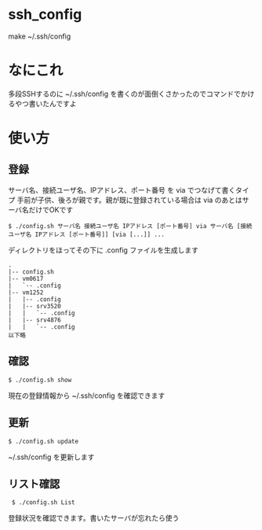 # ssh_config
make ~/.ssh/config

# なにこれ
多段SSHするのに ~/.ssh/config を書くのが面倒くさかったのでコマンドでかけるやつ書いたんですよ

# 使い方
## 登録
サーバ名、接続ユーザ名、IPアドレス、ポート番号 を via でつなげて書くタイプ
手前が子供、後ろが親です。親が既に登録されている場合は via のあとはサーバ名だけでOKです 

    $ ./config.sh サーバ名 接続ユーザ名 IPアドレス [ポート番号] via サーバ名 [接続ユーザ名 IPアドレス [ポート番号]] [via [...]] ...

ディレクトリをほってその下に .config ファイルを生成します

    .
    |-- config.sh
    |-- vm0617
    |   `-- .config
    |-- vm1252
    |   |-- .config
    |   |-- srv3520
    |   |   `-- .config
    |   |-- srv4876
    |   |   `-- .config
    以下略
    
## 確認
    $ ./config.sh show
現在の登録情報から ~/.ssh/config を確認できます

## 更新
    $ ./config.sh update
~/.ssh/config を更新します
    
## リスト確認
     $ ./config.sh List
登録状況を確認できます。書いたサーバが忘れたら使う

